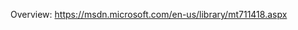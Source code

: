 <!-- 
NavPath: Bing Image Search API
LinkLabel: Overview
Weight: 80
Url: Bing-image-search-API/documentation
ExternalLink: https://msdn.microsoft.com/en-us/library/mt711418.aspx
-->

Overview: https://msdn.microsoft.com/en-us/library/mt711418.aspx
